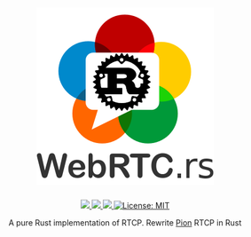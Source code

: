 <h1 align="center">
 <a href="https://webrtc.rs"><img src="./media/webrtc.rs.png" alt="WebRTC.rs"></a>
 <br>
</h1>
<p align="center">
 <a href="https://github.com/webrtc-rs/rtcp/actions"> 
  <img src="https://github.com/webrtc-rs/rtcp/workflows/Cargo/badge.svg">
 </a> 
 <a href="https://codecov.io/gh/webrtc-rs/rtcp"> 
  <img src="https://codecov.io/gh/webrtc-rs/rtcp/branch/main/graph/badge.svg">
 </a>
 <a href="https://deps.rs/repo/github/webrtc-rs/rtcp"> 
  <img src="https://deps.rs/repo/github/webrtc-rs/rtcp/status.svg">
 </a>
 <a href="https://github.com/webrtc-rs/rtcp/blob/master/LICENSE">
  <img src="https://img.shields.io/badge/License-MIT-yellow.svg" alt="License: MIT">
 </a>
</p>
<p align="center">
 A pure Rust implementation of RTCP. Rewrite <a href="https://Pion.ly">Pion</a> RTCP in Rust
</p>
